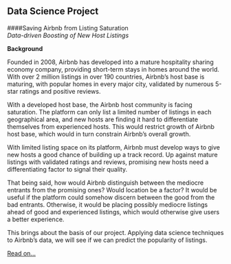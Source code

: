 ## Data Science Project

####Saving Airbnb from Listing Saturation  
_Data-driven Boosting of New Host Listings_

**Background**

Founded in 2008, Airbnb has developed into a mature hospitality sharing economy company, providing short-term stays in homes around the world. With over 2 million listings in over 190 countries, Airbnb’s host base is maturing, with popular homes in every major city, validated by numerous 5-star ratings and positive reviews.

With a developed host base, the Airbnb host community is facing saturation. The platform can only list a limited number of listings in each geographical area, and new hosts are finding it hard to differentiate themselves from experienced hosts. This would restrict growth of Airbnb host base, which would in turn constrain Airbnb’s overall growth.

With limited listing space on its platform, Airbnb must develop ways to give new hosts a good chance of building up a track record. Up against mature listings with validated ratings and reviews, promising new hosts need a differentiating factor to signal their quality.

That being said, how would Airbnb distinguish between the mediocre entrants from the promising ones? Would location be a factor? It would be useful if the platform could somehow discern between the good from the bad entrants. Otherwise, it would be placing possibly mediocre listings ahead of good and experienced listings, which would otherwise give users a better experience.

This brings about the basis of our project. Applying data science techniques to Airbnb’s data, we will see if we can predict the popularity of listings.

[Read on...](http://tonyktan.com/public/homepage/dat-airbnb.html)
